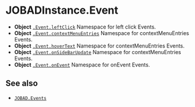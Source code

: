 # JOBADInstance.Event

* **Object** [`.Event.leftClick`](leftClick.md) Namespace for left click Events. 
* **Object** [`.Event.contextMenuEntries`](contextMenuEntries.md) Namespace for contextMenuEntries Events. 
* **Object** [`.Event.hoverText`](hoverText.md) Namespace for contextMenuEntries Events. 
* **Object** [`.Event.onSideBarUpdate`](onSideBarUpdate.md) Namespace for contextMenuEntries Events. 
* **Object** [`.Event.onEvent`](onEvent.md) Namespace for onEvent Events. 


## See also

* [`JOBAD.Events`](../../JOBAD.Events/index.md)
